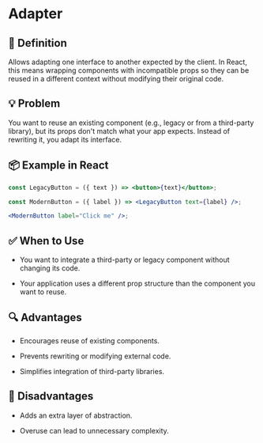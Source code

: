 # Adapter

## 🧭 Definition

Allows adapting one interface to another expected by the client. In React, this means wrapping components with incompatible props so they can be reused in a different context without modifying their original code.

## 💡 Problem

You want to reuse an existing component (e.g., legacy or from a third-party library), but its props don't match what your app expects. Instead of rewriting it, you adapt its interface.

## 📦 Example in React

```jsx
const LegacyButton = ({ text }) => <button>{text}</button>;

const ModernButton = ({ label }) => <LegacyButton text={label} />;

<ModernButton label="Click me" />;
```

## ✅ When to Use

- You want to integrate a third-party or legacy component without changing its code.

- Your application uses a different prop structure than the component you want to reuse.

## 🔍 Advantages

- Encourages reuse of existing components.

- Prevents rewriting or modifying external code.

- Simplifies integration of third-party libraries.

## 🚫 Disadvantages

- Adds an extra layer of abstraction.

- Overuse can lead to unnecessary complexity.